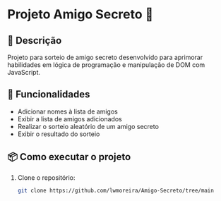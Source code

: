 # Projeto Amigo Secreto 🎁

## 📄 Descrição

Projeto para sorteio de amigo secreto desenvolvido para aprimorar habilidades em lógica de programação e manipulação de DOM com JavaScript.

## 🚀 Funcionalidades

- Adicionar nomes à lista de amigos
- Exibir a lista de amigos adicionados
- Realizar o sorteio aleatório de um amigo secreto
- Exibir o resultado do sorteio

## 📦 Como executar o projeto

1. Clone o repositório:
   ```bash
   git clone https://github.com/lwmoreira/Amigo-Secreto/tree/main
   ```
